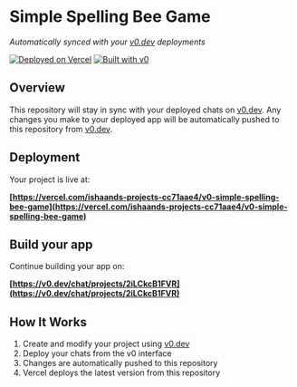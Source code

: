 # Simple Spelling Bee Game

*Automatically synced with your [v0.dev](https://v0.dev) deployments*

[![Deployed on Vercel](https://img.shields.io/badge/Deployed%20on-Vercel-black?style=for-the-badge&logo=vercel)](https://vercel.com/ishaands-projects-cc71aae4/v0-simple-spelling-bee-game)
[![Built with v0](https://img.shields.io/badge/Built%20with-v0.dev-black?style=for-the-badge)](https://v0.dev/chat/projects/2iLCkcB1FVR)

## Overview

This repository will stay in sync with your deployed chats on [v0.dev](https://v0.dev).
Any changes you make to your deployed app will be automatically pushed to this repository from [v0.dev](https://v0.dev).

## Deployment

Your project is live at:

**[https://vercel.com/ishaands-projects-cc71aae4/v0-simple-spelling-bee-game](https://vercel.com/ishaands-projects-cc71aae4/v0-simple-spelling-bee-game)**

## Build your app

Continue building your app on:

**[https://v0.dev/chat/projects/2iLCkcB1FVR](https://v0.dev/chat/projects/2iLCkcB1FVR)**

## How It Works

1. Create and modify your project using [v0.dev](https://v0.dev)
2. Deploy your chats from the v0 interface
3. Changes are automatically pushed to this repository
4. Vercel deploys the latest version from this repository